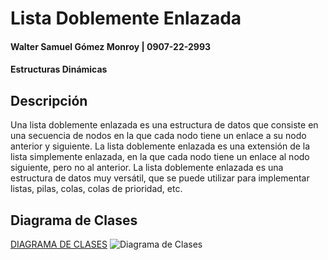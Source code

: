 # Lista Doblemente Enlazada
#### Walter Samuel Gómez Monroy | 0907-22-2993
#### Estructuras Dinámicas

## Descripción
Una lista doblemente enlazada es una estructura de datos que consiste en una secuencia de nodos en la que cada nodo tiene un enlace a su nodo anterior y siguiente. La lista doblemente enlazada es una extensión de la lista simplemente enlazada, en la que cada nodo tiene un enlace al nodo siguiente, pero no al anterior. La lista doblemente enlazada es una estructura de datos muy versátil, que se puede utilizar para implementar listas, pilas, colas, colas de prioridad, etc.

## Diagrama de Clases
[DIAGRAMA DE CLASES](https://drive.google.com/file/d/17lkV1Gg5ZEN1NdZuBtKARuCZE148ok-z/view?usp=sharing)
![Diagrama de Clases](https://imgur.com/lLe6Wb5.png)
